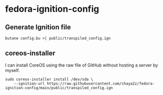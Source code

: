 # fedora-ignition-config

## Generate Ignition file

```shell
butane config.bu >| public/transpiled_config.ign
```

## coreos-installer

I can install CoreOS using the raw file of GitHub without hosting a server by myself.

```shell
sudo coreos-installer install /dev/sda \
    --ignition-url https://raw.githubusercontent.com/chaya2z/fedora-ignition-config/main/public/transpiled_config.ign
```

